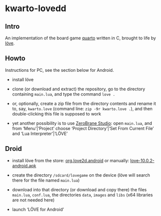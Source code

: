 









#   kwarto-lovedd


##  Intro

An implementation of the board game
[quarto](https://en.wikipedia.org/wiki/Quarto_(board_game))
written in C, brought to life by [löve](https://love2d.org).


##  Howto

Instructions for PC, see the section below for Android.

*   install löve

*   clone (or download and extract) the repository, go to the directory
    containing `main.lua`, and type the command `love .`

*   or, optionally, create a zip file from the directory contents
    and rename it to, say, `kwarto.love`
    (command line: `zip -9r kwarto.love .`),
    and then double-clicking this file is supposed to work

*   yet another possibility is to use
    [ZeroBrane Studio](https://studio.zerobrane.com):
    open `main.lua`, and from ‘Menu’|‘Project’ choose
    ‘Project Directory’|‘Set From Current File’ and ‘Lua Interpreter’|‘LÖVE’


##  Droid

*   install löve from the store:
    [org.love2d.android](https://play.google.com/store/apps/details?id=org.love2d.android)
    or manually:
    [love-10.0.2-android.apk](https://bitbucket.org/rude/love/downloads/love-0.10.2-android.apk)

*   create the directory `/sdcard/lovegame` on the device
    (löve will search there for the file named `main.lua`)

*   download into that directory (or download and copy there)
    the files `main.lua`, `conf.lua`, the directories
    `data`, `images` and `libs` (x64 libraries are not needed here)

*   launch ‘LÖVE for Android’
